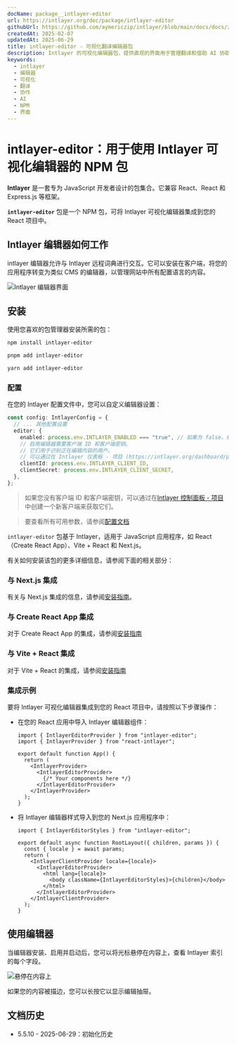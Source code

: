 ```yaml
---
docName: package__intlayer-editor
url: https://intlayer.org/doc/package/intlayer-editor
githubUrl: https://github.com/aymericzip/intlayer/blob/main/docs/docs/zh/packages/intlayer-editor/index.md
createdAt: 2025-02-07
updatedAt: 2025-06-29
title: intlayer-editor - 可视化翻译编辑器包
description: Intlayer 的可视化编辑器包，提供直观的界面用于管理翻译和借助 AI 协助进行协作内容编辑。
keywords:
  - intlayer
  - 编辑器
  - 可视化
  - 翻译
  - 协作
  - AI
  - NPM
  - 界面
---
```


# intlayer-editor：用于使用 Intlayer 可视化编辑器的 NPM 包

**Intlayer** 是一套专为 JavaScript 开发者设计的包集合。它兼容 React、React 和 Express.js 等框架。

**`intlayer-editor`** 包是一个 NPM 包，可将 Intlayer 可视化编辑器集成到您的 React 项目中。

## Intlayer 编辑器如何工作

intlayer 编辑器允许与 Intlayer 远程词典进行交互。它可以安装在客户端，将您的应用程序转变为类似 CMS 的编辑器，以管理网站中所有配置语言的内容。

![Intlayer 编辑器界面](https://github.com/aymericzip/intlayer/blob/main/docs/assets/intlayer_editor_ui.png)

## 安装

使用您喜欢的包管理器安装所需的包：

```bash packageManager="npm"
npm install intlayer-editor
```

```bash packageManager="pnpm"
pnpm add intlayer-editor
```

```bash packageManager="yarn"
yarn add intlayer-editor
```

### 配置

在您的 Intlayer 配置文件中，您可以自定义编辑器设置：

```typescript
const config: IntlayerConfig = {
  // ... 其他配置设置
  editor: {
    enabled: process.env.INTLAYER_ENABLED === "true", // 如果为 false，编辑器将处于非激活状态，无法访问。
    // 启用编辑器需要客户端 ID 和客户端密钥。
    // 它们用于识别正在编辑内容的用户。
    // 可以通过在 Intlayer 仪表板 - 项目 (https://intlayer.org/dashboard/projects) 中创建新客户端来获取。
    clientId: process.env.INTLAYER_CLIENT_ID,
    clientSecret: process.env.INTLAYER_CLIENT_SECRET,
  },
};
```

> 如果您没有客户端 ID 和客户端密钥，可以通过在[Intlayer 控制面板 - 项目](https://intlayer.org/dashboard/projects)中创建一个新客户端来获取它们。

> 要查看所有可用参数，请参阅[配置文档](https://github.com/aymericzip/intlayer/blob/main/docs/docs/zh/configuration.md)

`intlayer-editor` 包基于 Intlayer，适用于 JavaScript 应用程序，如 React（Create React App）、Vite + React 和 Next.js。

有关如何安装该包的更多详细信息，请参阅下面的相关部分：

### 与 Next.js 集成

有关与 Next.js 集成的信息，请参阅[安装指南](https://github.com/aymericzip/intlayer/blob/main/docs/docs/zh/intlayer_with_nextjs_15.md)。

### 与 Create React App 集成

对于 Create React App 的集成，请参阅[安装指南](https://github.com/aymericzip/intlayer/blob/main/docs/docs/zh/intlayer_with_create_react_app.md)

### 与 Vite + React 集成

对于 Vite + React 的集成，请参阅[安装指南](https://github.com/aymericzip/intlayer/blob/main/docs/docs/zh/intlayer_with_vite+react.md)

### 集成示例

要将 Intlayer 可视化编辑器集成到您的 React 项目中，请按照以下步骤操作：

- 在您的 React 应用中导入 Intlayer 编辑器组件：

  ```tsx fileName="src/App.jsx"
  import { IntlayerEditorProvider } from "intlayer-editor";
  import { IntlayerProvider } from "react-intlayer";

  export default function App() {
    return (
      <IntlayerProvider>
        <IntlayerEditorProvider>
          {/* Your components here */}
        </IntlayerEditorProvider>
      </IntlayerProvider>
    );
  }
  ```

- 将 Intlayer 编辑器样式导入到您的 Next.js 应用程序中：

  ```tsx fileName="src/app/[locale]/layout.jsx"
  import { IntlayerEditorStyles } from "intlayer-editor";

  export default async function RootLayout({ children, params }) {
    const { locale } = await params;
    return (
      <IntlayerClientProvider locale={locale}>
        <IntlayerEditorProvider>
          <html lang={locale}>
            <body className={IntlayerEditorStyles}>{children}</body>
          </html>
        </IntlayerEditorProvider>
      </IntlayerClientProvider>
    );
  }
  ```

## 使用编辑器

当编辑器安装、启用并启动后，您可以将光标悬停在内容上，查看 Intlayer 索引的每个字段。

![悬停在内容上](https://github.com/aymericzip/intlayer/blob/main/docs/assets/intlayer_editor_hover_content.png)

如果您的内容被描边，您可以长按它以显示编辑抽屉。

## 文档历史

- 5.5.10 - 2025-06-29：初始化历史
